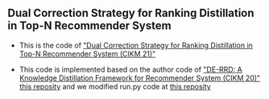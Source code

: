 ## Dual Correction Strategy for Ranking Distillation in Top-N Recommender System

- This is the code of ["Dual Correction Strategy for Ranking Distillation in Top-N Recommender System (CIKM 21)"](https://arxiv.org/abs/2109.03459)

- This code is implemented based on the author code of ["DE-RRD: A Knowledge Distillation Framework for Recommender System (CIKM 20)"](https://arxiv.org/abs/2012.04357) [this reposity](https://github.com/SeongKu-Kang/DE-RRD_CIKM20) and we modified run.py code at [this reposity](https://github.com/SeongKu-Kang/DE-RRD_CIKM20)


